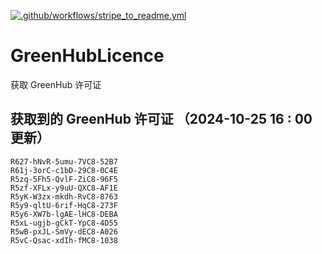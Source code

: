 [![.github/workflows/stripe_to_readme.yml](https://github.com/zjx-kimi/GreenHubLicence/actions/workflows/stripe_to_readme.yml/badge.svg)](https://github.com/zjx-kimi/GreenHubLicence/actions/workflows/stripe_to_readme.yml)
# GreenHubLicence
获取 GreenHub 许可证
## 获取到的 GreenHub 许可证 （2024-10-25 16 : 00 更新）
```
R627-hNvR-5umu-7VC8-52B7
R61j-3orC-c1bD-29C8-0C4E
R5zq-5Fh5-QvlF-ZiC8-96F5
R5zf-XFLx-y9uU-QXC8-AF1E
R5yK-W3zx-mkdh-RvC8-8763
R5y9-qltU-6rif-HqC8-273F
R5y6-XW7b-lgAE-lHC8-DEBA
R5xL-ugjb-gCkT-YpC8-4D55
R5wB-pxJL-SmVy-dEC8-A026
R5vC-Qsac-xdIh-fMC8-1038
```
